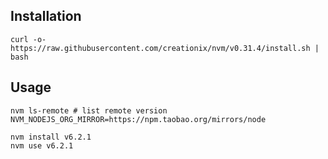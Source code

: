 ## Installation
```
curl -o- https://raw.githubusercontent.com/creationix/nvm/v0.31.4/install.sh | bash
```

## Usage
```
nvm ls-remote # list remote version
NVM_NODEJS_ORG_MIRROR=https://npm.taobao.org/mirrors/node 

nvm install v6.2.1
nvm use v6.2.1
```


